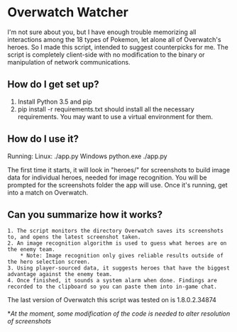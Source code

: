 # Overwatch Watcher

I'm not sure about you, but I have enough trouble memorizing all interactions
among the 18 types of Pokemon, let alone all of Overwatch's heroes. So I
made this script, intended to suggest counterpicks for me. The script is
completely client-side with no modification to the binary or manipulation
of network communications.

## How do I get set up?

1. Install Python 3.5 and pip
2. pip install -r requirements.txt should install all the necessary requirements. You may want to use a virtual environment for them.

## How do I use it?
Running:
    Linux:
        ./app.py
    Windows
        python.exe ./app.py

The first time it starts, it will look in "heroes/" for screenshots to build image data for individual heroes, needed for image recognition. 
You will be prompted for the screenshots folder the app will use.
Once it's running, get into a match on Overwatch.

## Can you summarize how it works?
    1. The script monitors the directory Overwatch saves its screenshots to, and opens the latest screenshot taken.
    2. An image recognition algorithm is used to guess what heroes are on the enemy team.
        * Note: Image recognition only gives reliable results outside of the hero selection screen.
    3. Using player-sourced data, it suggests heroes that have the biggest advantage against the enemy team.
    4. Once finished, it sounds a system alarm when done. Findings are recorded to the clipboard so you can paste them into in-game chat.

The last version of Overwatch this script was tested on is 1.8.0.2.34874


    
**At the moment, some modification of the code is needed to alter resolution of screenshots*
